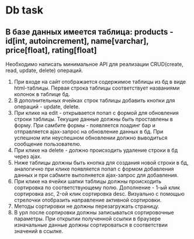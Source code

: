 # Db task

## В базе данных имеется таблица: products - id[int, autoincrement], name[varchar], price[float], rating[float]

Необходимо написать минимальное API для реализации CRUD(create, read, update, delete) операций.

1.  При входе на сайт отображается содержимое таблицы из бд в виде html-таблицы. Первая строка таблицы соответствует названиями колонок в таблице бд.
2.  В дополнительных ячейках строк таблицы добавить кнопки для операций - update, delete.
3.  При клике на edit - открывается попап с формой для обновления строки таблицы. Текущие данные должны быть проставлены в форму. При самбите формы - появляется лоадинг бар и отправляется ajax-запрос на обновление данных в бд. При успешном или неуспешном обновлении должно выводиться сообщение пользователю.
4.  При клике на delete - должно происходить удаление строки в бд через ajax.
5.  Ниже таблицы должны быть кнопка для создания новой строки в бд, аналогично при клике появляется попап с формом добавления данных и при сабмите выполняется ajax-запрос для добавления.
6.  При клике на ячейки шапки таблицы должны происходить сортировка по соответствующему полю. Дополнение - 1-ый клик сортировка asc, 2-ой клик сортировка desc. Визуально с помощью стрелочки отобразить направление активной сортировки.
7.  Методы сортировки не должны перезагружать страницу.
8.  В урл после сортировки должны записываться сортировочные параметры. При открытии полученной ссылки в браузере изначальные данные должны сортироваться в соответствии значений в ссылке.
